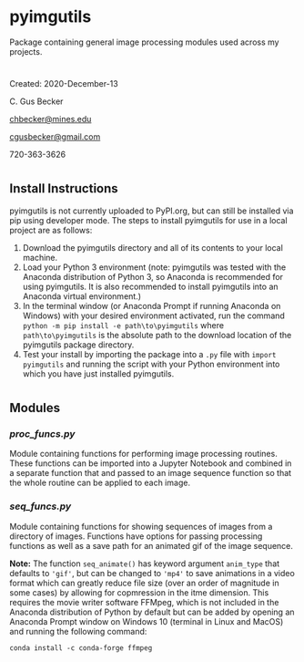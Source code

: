 # **pyimgutils**
Package containing general image processing modules used across my projects.

#

Created: 2020-December-13

C. Gus Becker

chbecker@mines.edu

cgusbecker@gmail.com

720-363-3626

#

## **Install Instructions**
pyimgutils is not currently uploaded to PyPI.org, but can still be installed via pip using developer mode. The steps to install pyimgutils for use in a local project are as follows:

1. Download the pyimgutils directory and all of its contents to your local machine.
2. Load your Python 3 environment (note: pyimgutils was tested with the Anaconda distribution of Python 3, so Anaconda is recommended for using pyimgutils. It is also recommended to install pyimgutils into an Anaconda virtual environment.)
3. In the terminal window (or Anaconda Prompt if running Anaconda on Windows) with your desired environment activated, run the command `python -m pip install -e path\to\pyimgutils` where `path\to\pyimgutils` is the absolute path to the download location of the pyimgutils package directory.
4. Test your install by importing the package into a `.py` file with `import pyimgutils` and running the script with your Python environment into which you have just installed pyimgutils.

#

## **Modules**

### ***proc_funcs.py***
Module containing functions for performing image processing routines. These functions can be imported into a Jupyter Notebook and combined in a separate function that and passed to an image sequence function so that the whole routine can be applied to each image.

### ***seq_funcs.py***
Module containing functions for showing sequences of images from a directory of images. Functions have options for passing processing functions as well as a save path for an animated gif of the image sequence.

**Note:** The function `seq_animate()` has keyword argument `anim_type` that defaults to `'gif'`, but can be changed to `'mp4'` to save animations in a video format which can greatly reduce file size (over an order of magnitude in some cases) by allowing for copmression in the itme dimension. This requires the movie writer software FFMpeg, which is not included in the Anaconda distribution of Python by default but can be added by opening an Anaconda Prompt window on Windows 10 (terminal in Linux and MacOS) and running the following command:

`conda install -c conda-forge ffmpeg`